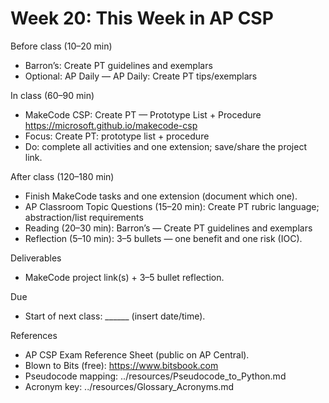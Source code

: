 # Week 20: This Week in AP CSP

Before class (10–20 min)
- Barron’s: Create PT guidelines and exemplars
- Optional: AP Daily — AP Daily: Create PT tips/exemplars

In class (60–90 min)
- MakeCode CSP: Create PT — Prototype List + Procedure
  https://microsoft.github.io/makecode-csp
- Focus: Create PT: prototype list + procedure
- Do: complete all activities and one extension; save/share the project link.

After class (120–180 min)
- Finish MakeCode tasks and one extension (document which one).
- AP Classroom Topic Questions (15–20 min): Create PT rubric language; abstraction/list requirements
- Reading (20–30 min): Barron’s — Create PT guidelines and exemplars
- Reflection (5–10 min): 3–5 bullets — one benefit and one risk (IOC).

Deliverables
- MakeCode project link(s) + 3–5 bullet reflection.

Due
- Start of next class: ______ (insert date/time).

References
- AP CSP Exam Reference Sheet (public on AP Central).
- Blown to Bits (free): https://www.bitsbook.com
- Pseudocode mapping: ../resources/Pseudocode_to_Python.md
- Acronym key: ../resources/Glossary_Acronyms.md
